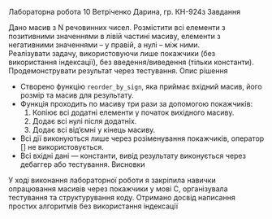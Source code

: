 Лабораторна робота 10 
Ветріченко Дарина, гр. КН-924з
 Завдання

Дано масив з N речовинних чисел. Розмістити всі елементи з позитивними значеннями в лівій частині масиву, елементи з негативними значеннями – у правій, а нулі – між ними.  
Реалізувати задачу, використовуючи лише покажчики (без використання індексації), без введення/виведення (тільки константи). Продемонструвати результат через тестування.
Опис рішення

- Створено функцію `reorder_by_sign`, яка приймає вхідний масив, його розмір та масив для результату.
- Функція проходить по масиву три рази за допомогою покажчиків:
    1. Копіює всі додатні елементи у початок вихідного масиву.
    2. Додає всі нулі після додатніх.
    3. Додає всі від’ємні у кінець масиву.
- Всі дії виконуються лише через розіменування покажчиків, оператор [] не використовується.
- Всі вхідні дані — константи, вивід результату виконується через дебаггер або тестування.
Висновки

У ході виконання лабораторної роботи я закріпила навички опрацювання масивів через покажчики у мові C, організувала тестування та структурування коду. Отримано досвід написання простих алгоритмів без використання індексації
